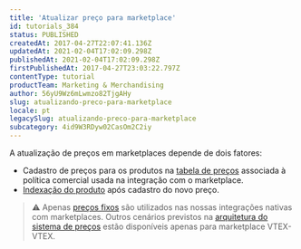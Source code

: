```yaml
---
title: 'Atualizar preço para marketplace'
id: tutorials_384
status: PUBLISHED
createdAt: 2017-04-27T22:07:41.136Z
updatedAt: 2021-02-04T17:02:09.298Z
publishedAt: 2021-02-04T17:02:09.298Z
firstPublishedAt: 2017-04-27T23:03:22.797Z
contentType: tutorial
productTeam: Marketing & Merchandising
author: 56yU9Wz6mLwmzo82TjgAHy
slug: atualizando-preco-para-marketplace
locale: pt
legacySlug: atualizando-preco-para-marketplace
subcategory: 4id9W3RDyw02CasOm2C2iy
---
```


A atualização de preços em marketplaces depende de dois fatores:

- Cadastro de preços para os produtos na [tabela de preços](https://help.vtex.com/pt/tracks/precos-101--6f8pwCns3PJHqMvQSugNfP/1wAm5m3IUfIj6maBdaRJt8) associada à política comercial usada na integração com o marketplace.
- [Indexação do produto](https://help.vtex.com/pt/tutorial/entendendo-o-funcionamento-da-indexacao--tutorials_256) após cadastro do novo preço.

>⚠️ Apenas [preços fixos](https://help.vtex.com/pt/tracks/precos-101--6f8pwCns3PJHqMvQSugNfP/3g39iXkQza4AW7C7L814mj) são utilizados nas nossas integrações nativas com marketplaces. Outros cenários previstos na [arquitetura do sistema de preços](https://help.vtex.com/pt/tracks/precos-101--6f8pwCns3PJHqMvQSugNfP/7GptzvlPDVM11ojEjywIQx) estão disponíveis apenas para marketplace VTEX-VTEX.
